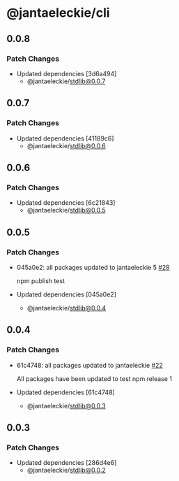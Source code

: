 # @jantaeleckie/cli

## 0.0.8

### Patch Changes

- Updated dependencies [3d6a494]
  - @jantaeleckie/stdlib@0.0.7

## 0.0.7

### Patch Changes

- Updated dependencies [41189c6]
  - @jantaeleckie/stdlib@0.0.6

## 0.0.6

### Patch Changes

- Updated dependencies [6c21843]
  - @jantaeleckie/stdlib@0.0.5

## 0.0.5

### Patch Changes

- 045a0e2: all packages updated to jantaeleckie 5
  [#28](https://github.com/JantaeLeckie/frontier_test/pull/28)

  npm publish test

- Updated dependencies [045a0e2]
  - @jantaeleckie/stdlib@0.0.4

## 0.0.4

### Patch Changes

- 61c4748: all packages updated to jantaeleckie
  [#22](https://github.com/JantaeLeckie/frontier_test/pull/22)

  All packages have been updated to test npm release 1

- Updated dependencies [61c4748]
  - @jantaeleckie/stdlib@0.0.3

## 0.0.3

### Patch Changes

- Updated dependencies [286d4e6]
  - @jantaeleckie/stdlib@0.0.2
